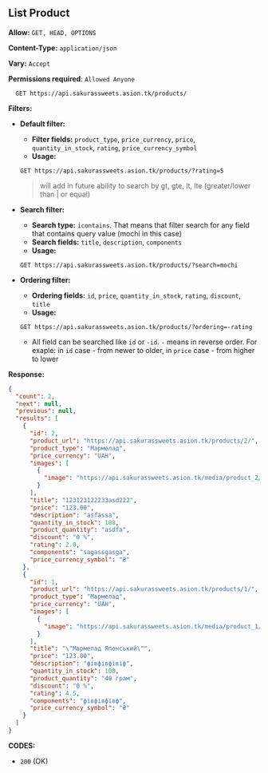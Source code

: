 ## List Product

**Allow:** `GET, HEAD, OPTIONS`

**Content-Type:** `application/json`

**Vary:** `Accept`

**Permissions required**: `Allowed Anyone`

```
  GET https://api.sakurassweets.asion.tk/products/
```

**Filters:**

- **Default filter:**

  - **Filter fields:** `product_type`, `price_currency`, `price`, `quantity_in_stock`, `rating`, `price_currency_symbol`
  - **Usage:**

  ```
  GET https://api.sakurassweets.asion.tk/products/?rating=5
  ```

  > will add in future ability to search by gt, gte, lt, lte (greater/lower than | or equal)

- **Search filter:**

  - **Search type:** `icontains`. That means that filter search for any field that contains query value (mochi in this case)
  - **Search fields:** `title`, `description`, `components`
  - **Usage:**

  ```
  GET https://api.sakurassweets.asion.tk/products/?search=mochi
  ```

- **Ordering filter:**

  - **Ordering fields:** `id`, `price`, `quantity_in_stock`, `rating`, `discount`, `title`
  - **Usage:**

  ```
  GET https://api.sakurassweets.asion.tk/products/?ordering=-rating
  ```

  - All field can be searched like `id` or `-id`. `-` means in reverse order. For exaple: in `id` case - from newer to older, in `price` case - from higher to lower

**Response:**

```json
{
  "count": 2,
  "next": null,
  "previous": null,
  "results": [
    {
      "id": 2,
      "product_url": "https://api.sakurassweets.asion.tk/products/2/",
      "product_type": "Мармелад",
      "price_currency": "UAH",
      "images": [
        {
          "image": "https://api.sakurassweets.asion.tk/media/product_2/jk-placeholder-image.jpg"
        }
      ],
      "title": "123123122233asd222",
      "price": "123.00",
      "description": "asfassa",
      "quantity_in_stock": 108,
      "product_quantity": "asdfa",
      "discount": "0 %",
      "rating": 2.0,
      "components": "sagassgasga",
      "price_currency_symbol": "₴"
    },
    {
      "id": 1,
      "product_url": "https://api.sakurassweets.asion.tk/products/1/",
      "product_type": "Мармелад",
      "price_currency": "UAH",
      "images": [
        {
          "image": "https://api.sakurassweets.asion.tk/media/product_1/jk-placeholder-image.jpg"
        }
      ],
      "title": "\"Мармелад Японський\"",
      "price": "123.00",
      "description": "фівфівфівіф",
      "quantity_in_stock": 100,
      "product_quantity": "40 грам",
      "discount": "0 %",
      "rating": 4.5,
      "components": "фівфівфівф",
      "price_currency_symbol": "₴"
    }
  ]
}
```

**CODES:**

- `200` (OK)
